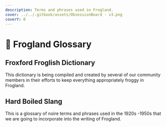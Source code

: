 ```yaml
---
description: Terms and phrases used in Frogland.
cover: ../../.gitbook/assets/ObsessionBoard - v3.png
coverY: 0
---
```


# 📕 Frogland Glossary

## Froxford Froglish Dictionary

This dictionary is being compiled and created by several of our community members in their efforts to keep everything appropriately froggy in Frogland.

## Hard Boiled Slang

This is a glossary of noire terms and phrases used in the 1920s -1950s that we are going to incorporate into the writing of Frogland.&#x20;
